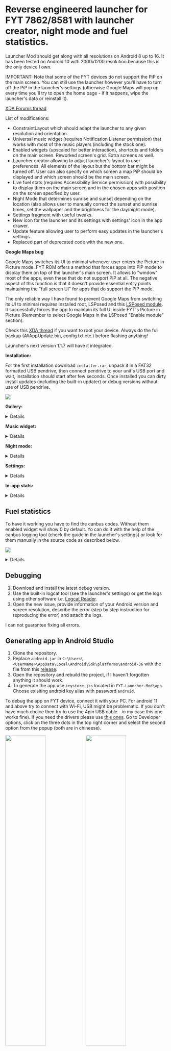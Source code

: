 # Reverse engineered launcher for FYT 7862/8581 with launcher creator, night mode and fuel statistics.

Launcher Mod should get along with all resolutions on Android 8 up to 16.
It has been tested on Android 10 with 2000x1200 resolution because this is the only device I own.

IMPORTANT: Note that some of the FYT devices do not support the PiP on the main screen. You can still use the launcher however you'll have to turn off the PiP in the launcher's settings (otherwise Google Maps will pop up every time you'll try to open the home page - if it happens, wipe the launcher's data or reinstall it).

[XDA Forums thread](https://xdaforums.com/t/reverse-engineered-launcher-for-fyt-7862-8581.4702542/)

List of modifications:
- ConstraintLayout which should adapt the launcher to any given resolution and orientation.
- Universal music widget (requires Notification Listener permission) that works with most of the music players (including the stock one).
- Enabled widgets (upscaled for better interaction), shortcuts and folders on the main screen. Reworked screen's grid. Extra screens as well.
- Launcher creator allowing to adjust launcher's layout to user preferences. All elements of the layout but the bottom bar might be turned off. User can also specify on which screen a map PiP should be displayed and which screen should be the main screen.
- Live fuel stats (requires Accessibility Service permission) with possibility to display them on the main screen and in the chosen apps with position on the screen specified by user.
- Night Mode that determines sunrise and sunset depending on the location (also allows user to manually correct the sunset and sunrise times, set the wallpaper and the brightness for the day/night mode).
- Settings fragment with useful tweaks.
- New icon for the launcher and its settings with settings' icon in the app drawer.
- Update feature allowing user to perform easy updates in the launcher's settings.
- Replaced part of deprecated code with the new one.

**Google Maps bug**

Google Maps switches its UI to minimal whenever user enters the Picture in Picture mode. FYT ROM offers a method that forces apps into PiP mode to display them on top of the launcher's main screen. It allows to "window" most of the apps, even these that do not support PiP at all. The negative aspect of this function is that it doesn't provide essential entry points maintaining the "full screen UI" for apps that do support the PiP mode.

The only reliable way I have found to prevent Google Maps from switching its UI to minimal requires installed root, LSPosed and this [LSPosed module](https://github.com/vasyl91/Full-Interface-PiP/releases/tag/v1.0.0). It successfully forces the app to maintain its full UI inside FYT's Picture in Picture (Remember to select Google Maps in the LSPosed "Enable module" section).


Check this [XDA thread](https://xdaforums.com/t/kernel-fyt-7862-s-8581-optimized-root-prepared-magisk-edition.4610985/) if you want to root your device. Always do the full backup (AllAppUpdate.bin, config.txt etc.) before flashing anything!

Launcher's next version 1.1.7 will have it integrated.


**Installation:**

For the first installation download `installer.rar`, unpack it in a FAT32 formatted USB pendrive, then connect pendrive to your unit's USB port and wait, installation should start after few seconds. Once installed you can dirty install updates (including the built-in updater) or debug versions without use of USB pendrive.


![](https://github.com/vasyl91/FYT-Launcher-Mod/blob/main/images/example_creator.gif)

**Gallery:**

<details>

[<img src="./images/1.png" width="50%">](./images/1.png) [<img src="./images/2.png" width="50%">](./images/2.png)
[<img src="./images/4.png" width="50%">](./images/4.png)
[<img src="./images/s1.png" width="50%">](./images/s1.png) [<img src="./images/s2.png" width="50%">](./images/s2.png)
[<img src="./images/s3.png" width="50%">](./images/s3.png) [<img src="./images/s4.png" width="50%">](./images/s4.png)
[<img src="./images/s5.png" width="50%">](./images/s5.png) [<img src="./images/s6.png" width="50%">](./images/s6.png)
[<img src="./images/s7.png" width="50%">](./images/s7.png) [<img src="./images/s8.png" width="50%">](./images/s8.png)
[<img src="./images/v1.png" width="50%">](./images/v1.png) [<img src="./images/v2.png" width="50%">](./images/v2.png)
[<img src="./images/v3.png" width="50%">](./images/v3.png) [<img src="./images/v4.png" width="50%">](./images/v4.png)
[<img src="./images/v5.png" width="50%">](./images/v5.png) [<img src="./images/v6.png" width="50%">](./images/v6.png)

</details>

**Music widget:**

<details>

![](https://github.com/vasyl91/FYT-Launcher-Mod/blob/main/images/example_music.gif)

</details>

**Night mode:**

<details>

![](https://github.com/vasyl91/FYT-Launcher-Mod/blob/main/images/example_night_mode.gif)

</details>

**Settings:**

<details>

![](https://github.com/vasyl91/FYT-Launcher-Mod/blob/main/images/example_settings.gif)

</details>

**In-app stats:**

<details>

![](https://github.com/vasyl91/FYT-Launcher-Mod/blob/main/images/example_inapp_stat.gif)

</details>

## Fuel statistics

To have it working you have to find the canbus codes. Without them enabled widget will show 0 by default. Yo can do it with the help of the canbus logging tool (check the guide in the launcher's settings) or look for them manually in the source code as described below.

![](https://github.com/vasyl91/FYT-Launcher-Mod/blob/main/images/example_stats.gif)

<details>

1. Go to the Settings > Layout creator and check what does the summary say under the Fuel statistics:

[<img src="./images/s4.png" width="50%">](./images/s4.png)

2. It should contain the name of the class that canbus runs as default, in my case it is : [`com.syu.carinfo.rzc.biaozhi408.RZC_BZ408IndexActi.java`](https://github.com/vasyl91/FYT-Launcher-Mod/blob/main/fuel_stats_example/RZC_BZ408IndexActi.java). Start with that class and inspect its subclasses if needed.

3. Keep in mind that the following instruction is an example based on my case, just a hint how to do it. Moreover some units or canbusses don't provide such functionality. If your canbus app doesn't display current fuel consumption and/or cruising range then it means that you can't use this widget.

4. In gereral codes that you are looking for should be in the java file located in the same folder that the class from the step 1 is (in my case biaozhi408). Open that folder in for example Sublime and search fo `L/100KM`. If you find it proceed to the step 7. If not, follow the next steps.

5. Open the class from the step 2. and look for the method that opens the next activity that finally contains what you need, there might be few of them to check. `com.syu.carinfo.rzc.biaozhi408.RZC_BZ408IndexActi.java` contains `onClickListener` with an intent:

```
                    Intent intent = new Intent();
                    intent.setClass(RZC_BZ408IndexActi.this, RZC_BZ408OilMileIndexActi.class);
```
That leads to the class `com.syu.carinfo.rzc.biaozhi408.RZC_BZ408OilMileIndexActi.java` and you should keep looking there.

6. In [`RZC_BZ408OilMileIndexActi.java`](https://github.com/vasyl91/FYT-Launcher-Mod/blob/main/fuel_stats_example/RZC_BZ408OilMileIndexActi.java) you will find three tabs:

```
        this.mTabHost.addTab(this.mTabHost.newTabSpec("tabPage1").setIndicator("tabPage1").setContent(new Intent(this, (Class<?>) RZC_BZ408OilMilePage1Acti.class)));
        this.mTabHost.addTab(this.mTabHost.newTabSpec("tabPage2").setIndicator("tabPage2").setContent(new Intent(this, (Class<?>) RZC_BZ408OilMilePage2Acti.class)));
        this.mTabHost.addTab(this.mTabHost.newTabSpec("tabPage3").setIndicator("tabPage3").setContent(new Intent(this, (Class<?>) RZC_BZ408OilMilePage3Acti.class)));
```
`RZC_BZ408OilMilePage1Acti.class` represents the window in fyt canbus app that contains fuel statistics.

7. Finally proceed to [`com.syu.carinfo.rzc.biaozhi408.RZC_BZ408OilMilePage1Acti.java`](https://github.com/vasyl91/FYT-Launcher-Mod/blob/main/fuel_stats_example/RZC_BZ408OilMilePage1Acti.java) and you will find there the functions similar to these (I left only the crucial parts):

```
    private IUiNotify mNotifyCanbus = new IUiNotify() { 
        @Override 
        public void onNotify(int updateCode, int[] ints, float[] flts, String[] strs) {
            switch (updateCode) {
                ....
                case 102:
                    RZC_BZ408OilMilePage1Acti.this.mUpdaterOilExpend();
                    break;
                case 103:
                    RZC_BZ408OilMilePage1Acti.this.mUpdaterDrivingMileage();
                    break;
                ....
            }
        }
    };

    @Override
    protected void onCreate(Bundle savedInstanceState) {
        ....
        DataCanbus.PROXY.cmd(70, new int[]{51}, null, null);
    }

    @Override 
    public void addNotify() {
        DataCanbus.NOTIFY_EVENTS[102].addNotify(this.mNotifyCanbus, 1);
        DataCanbus.NOTIFY_EVENTS[103].addNotify(this.mNotifyCanbus, 1);
        ....
    }

    @Override 
    public void removeNotify() {
        DataCanbus.NOTIFY_EVENTS[102].removeNotify(this.mNotifyCanbus);
        DataCanbus.NOTIFY_EVENTS[103].removeNotify(this.mNotifyCanbus);
        ....
    }

    public void mUpdaterOilExpend() {
        int value = DataCanbus.DATA[102];
        ....
    }

    public void mUpdaterDrivingMileage() {
        int value = DataCanbus.DATA[103];
        ....
    }
```

8. The codes that you are looking for are inside `DataCanbus.DATA[102]`, `DataCanbus.DATA[103]`, and `DataCanbus.PROXY.cmd(70, new int[]{51}, null, null);`. The launcher setting should be updated as below:

    `Fuel: 102, Range: 103, cmdInt: 70, cmdArr: 51`

 If you have some problems with identifying these codes please look for the file in the containing folder that holds general code list for particular car (It might NOT be available for every car! In my case it is [`com.syu.carinfo.rzc.biaozhi408.Const_RZC4_PSA_ALL_DATA.java`](https://github.com/vasyl91/FYT-Launcher-Mod/blob/main/fuel_stats_example/Const_RZC4_PSA_ALL_DATA.java)).

9. If the widget still shows `0.0 L/100Km` and `0 Km` or the readings are bizzare and inadequate, then it means that your device probably uses different codes than provided in this library. To get these codes you will have to unpack the canbus app installed on your head unit. 

10. To extract the apk file please instal on your device [Apk Analyzer](https://play.google.com/store/apps/details?id=sk.styk.martin.apkanalyzer&hl=en&pli=1). Open it and type `com.syu.canbus` in the search bar. Open the result and in the next window press the three dots in the bottom right corner, then press `Export APK`. Move exported `com.syu.canbus.apk` to your PC.

11. To unpack the extracted apk please use [APKRepatcher](https://github.com/vasyl91/APKRepatcher/releases/tag/Update2024) tool. Download it and inside APKRepatcher folder hold the Shift key, then right-click an empty area and open Command Prompt from the context menu. Paste in Command Prompt `java -jar APKRepatcher.jar` and press Enter. (Install java on your PC if needed, google it).

12. In the APKRepatcher go to File > Open APK, select your `com.syu.canbus.apk` and wait till it finishes. Then go to the directory `APKRepatcher\Projects\com.syu.canbus.apk\javaCode\classes.dex\sources\com\syu` and repeat the step 2.


In my case the canbus stops sending the fuel consumption when the speed drops below 40km/h so I added function that attempts to ROUGHLY estimate the fuel consumption to provide some insight even though it undoubtedly is an inaccurate calculation. To use that you will need to find one additional code which represents RPM - `U_ENGINE_SPEED = 148;` found in [`Const_RZC4_PSA_ALL_DATA.java`](https://github.com/vasyl91/FYT-Launcher-Mod/blob/main/fuel_stats_example/Const_RZC4_PSA_ALL_DATA.java)) mentioned earlier and provide car details in app settings.

</details>

## Debugging

1. Download and install the latest debug version. 
2. Use the built-in logcat tool (see the launcher's settings) or get the logs using other software i.e. [Logcat Reader](https://play.google.com/store/apps/details?id=com.dp.logcatapp&hl=en&pli=1).
3. Open the new issue, provide information of your Android version and screen resolution, describe the error (step by step instruction for reproducing the error) and attach the logs.

I can not guarantee fixing all errors.


## Generating app in Android Studio

1. Clone the repository. 
2. Replace `android.jar` in `C:\Users\<UserName>\AppData\Local\Android\Sdk\platforms\android-36` with the file from this [release](https://github.com/vasyl91/FYT-Launcher-Mod/releases/download/Android-36-modded-jar/android.jar).
3. Open the repository and rebuild the project, if I haven't forgotten anything it should work.
4. To generate the app use `keystore.jks` located in `FYT-Launcher-Mod\app`. Choose exisiting android key alias with password `android`. 

To debug the app on FYT device, connect it with your PC. For android 11 and above try to connect with Wi-Fi, USB might be problematic. If you don't have much choice then try to use the 4pin USB cable - in my case this one works fine). 
If you need the drivers please use [this ones](https://github.com/vasyl91/FYT-Launcher-Mod/releases/download/android-34-modded-jar/Unisoc+SPD+Driver.rar). 
Go to Developer options, click on the three dots in the top right corner and select the second option from the popup (both are in chineese).

[<img src="./images/3.png" width="50%">](./images/3.png)[<img src="./images/3.1.png" width="50%">](./images/3.1.png)

Remember to enable USB debugging.

If you keep getting `unauthorized` while running `adb devices` and your device doesn't display the popup to confirm the connection then it means that you'll have to add adb keys manually.
That's tricky. Follow the steps below (requires root on FYT and your phone):
1. Connect your phone to Android Studio and confirm the connection. 
2. Go to `/data/misc/adb/` on your phone and copy it's content (should contain `adb_keys`).
3. Paste that file in the same directory on your FYT.
4. Install Termux terminal, open it and run the following commands `chmod 0640 /data/misc/adb/`, `chown system:shell /data/misc/adb/`, `chcon u:object_r:adb_keys_file:s0 /data/misc/adb/` (don't worry if you get some error with the last one).


## Modifying android.jar

1. Download already modified [android.jar](https://github.com/Reginer/aosp-android-jar) for the android version you want to work on.
2. Download and run [Recaf](https://github.com/Col-E/Recaf).
3. Open `android.jar` in `Recaf`.
4. Open and decompile `IActivityManager.class` located in `android/app` using i.e. FernFlower decompiler.

[<img src="./images/IActivityManagerRecaf.png" width="50%">](./images/IActivityManagerRecaf.png)

5. Copy the content of this file (omit the two first lines: `// Decompiled with: DecompilerName` `// Class Version: X`) and use it to create java file. Add `void setPinnedStackVisible(boolean bool);` to this file.

[<img src="./images/IActivityManagerJava.png" width="50%">](./images/IActivityManagerJava.png)

6. Download and run [Eclipse](https://eclipseide.org/).
7. In Eclipse create new Java Project `File` > `New` > `Java Project`.

[<img src="./images/IActivityManagerEclipse1.png" width="50%">](./images/IActivityManagerEclipse1.png)

8. Remove the content of this project and paste there already predefined [project's](https://github.com/vasyl91/FYT-Launcher-Mod/releases/download/Android-36-modded-jar/android_jar_eclipse.rar) files.

[<img src="./images/IActivityManagerEclipse2.png" width="50%">](./images/IActivityManagerEclipse2.png)

9. In Eclipse refresh your project using `F5` or `Right click` on your project and `Refresh`.
10. Then `Project` > `Properties` > `Java Build Path` > `Libraries` > `Add External JARs...` > choose `android.jar` from the step 1. and press `Apply and Close`. Check if `Build automatically` is checked in the `Project` tab (should be checked by default). Refresh your project again (ignore the errors displayed at the bottom of the window).
11.  Go to `C:\Users\<your_user-name>\eclipse-workspace\androidJar\target\classes\android\app` and copy `IActivityManager.class`
12. Download [android_jar_mod.rar](https://github.com/vasyl91/FYT-Launcher-Mod/releases/download/Android-36-modded-jar/android_jar_mod.rar) and paste `IActivityManager.class` to `android_jar_mod\android\app`. Also paste `android.jar` from step 1. to `android_jar_mod\`

[<img src="./images/IActivityManagerJar.png" width="50%">](./images/IActivityManagerJar.png)

13. Press Shift + right click in the directory `android_jar_mod\`  and open `PowerShell` from the context menu. Then use in the `PowerShell` the commands provided in the `commands.txt` file (run every command one after another).
14. Finally you can use prepared `android.jar` from `android_jar_mod\` directory to run your project as described in `Generating app in Android Studio` caption.